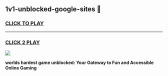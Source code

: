 
## 1v1-unblocked-google-sites 👋
<h3>
<a href="https://premium.freeplayer.one?title=1v1-unblocked-google-sites&ref=14F">CLICK TO PLAY</a></h3>
<hr>

<h3>
<a href="https://premium.freeplayer.one?title=1v1-unblocked-google-sites&ref=14F">CLICK 2 PLAY</a>
  
</h3>

<a href="https://premium.freeplayer.one?title=1v1-unblocked-google-sites&ref=12F/"><img src="https://clearcache.store/games.png"></a>


**worlds hardest game unblocked: Your Gateway to Fun and Accessible Online Gaming**
